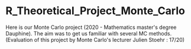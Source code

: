 # R_Theoretical_Project_Monte_Carlo
 Here is our Monte Carlo project (2020 - Mathematics master's degree Dauphine). The aim was to get us familiar with several MC methods. (Evaluation of this project by Monte Carlo's lecturer Julien Stoehr : 17/20)
